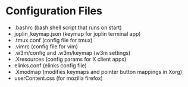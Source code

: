 # Configuration Files
- .bashrc (bash shell script that runs on start)
- joplin_keymap.json (keymap for joplin terminal app)
- .tmux.conf (config file for tmux)
- .vimrc (config file for vim)
- .w3m/config and .w3m/keymap (w3m settings)
- .Xresources (config params for X client apps)
- elinks.conf (elinks config file)
- .Xmodmap (modifies keymaps and pointer button mappings in Xorg)
- userContent.css (for mozilla firefox)
